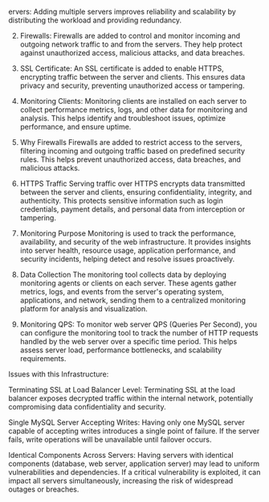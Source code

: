ervers: Adding multiple servers improves reliability and scalability by distributing the workload and providing redundancy.

2. Firewalls: Firewalls are added to control and monitor incoming and outgoing network traffic to and from the servers. They help protect against unauthorized access, malicious attacks, and data breaches.

3. SSL Certificate: An SSL certificate is added to enable HTTPS, encrypting traffic between the server and clients. This ensures data privacy and security, preventing unauthorized access or tampering.

4. Monitoring Clients: Monitoring clients are installed on each server to collect performance metrics, logs, and other data for monitoring and analysis. This helps identify and troubleshoot issues, optimize performance, and ensure uptime.

5. Why Firewalls Firewalls are added to restrict access to the servers, filtering incoming and outgoing traffic based on predefined security rules. This helps prevent unauthorized access, data breaches, and malicious attacks.

6. HTTPS Traffic Serving traffic over HTTPS encrypts data transmitted between the server and clients, ensuring confidentiality, integrity, and authenticity. This protects sensitive information such as login credentials, payment details, and personal data from interception or tampering.

7. Monitoring Purpose Monitoring is used to track the performance, availability, and security of the web infrastructure. It provides insights into server health, resource usage, application performance, and security incidents, helping detect and resolve issues proactively.

8. Data Collection The monitoring tool collects data by deploying monitoring agents or clients on each server. These agents gather metrics, logs, and events from the server's operating system, applications, and network, sending them to a centralized monitoring platform for analysis and visualization.

9. Monitoring QPS: To monitor web server QPS (Queries Per Second), you can configure the monitoring tool to track the number of HTTP requests handled by the web server over a specific time period. This helps assess server load, performance bottlenecks, and scalability requirements.

Issues with this Infrastructure:

Terminating SSL at Load Balancer Level: Terminating SSL at the load balancer exposes decrypted traffic within the internal network, potentially compromising data confidentiality and security.

 Single MySQL Server Accepting Writes: Having only one MySQL server capable of accepting writes introduces a single point of failure. If the server fails, write operations will be unavailable until failover occurs.

Identical Components Across Servers: Having servers with identical components (database, web server, application server) may lead to uniform vulnerabilities and dependencies. If a critical vulnerability is exploited, it can impact all servers simultaneously, increasing the risk of widespread outages or breaches.

